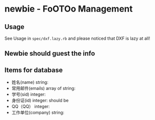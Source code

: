 # newbie - FoOTOo Management

## Usage

See Usage in `spec/dxf.lazy.rb` and please noticed that DXF is lazy at all!

## Newbie should guest the info


## Items for database

+ 姓名(name) string:
+ 常用邮件(emails) array of string:
+ 学号(sid) integer:
+ 身份证(id) integer: should be
+ QQ（QQ） integer:
+ 工作单位(company) string:

